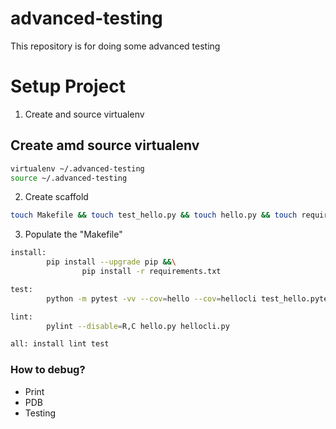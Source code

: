 # advanced-testing
This repository is for doing some advanced testing

# Setup Project

1. Create and source virtualenv
## Create amd source virtualenv

```bash
virtualenv ~/.advanced-testing
source ~/.advanced-testing
```
2. Create scaffold

```bash
touch Makefile && touch test_hello.py && touch hello.py && touch requirements.txt
```
3. Populate the "Makefile"
```bash
install:
		pip install --upgrade pip &&\
				pip install -r requirements.txt

test:
		python -m pytest -vv --cov=hello --cov=hellocli test_hello.pytest

lint:
		pylint --disable=R,C hello.py hellocli.py

all: install lint test
```
### How to debug?

* Print 
* PDB
* Testing